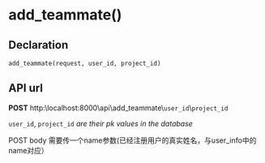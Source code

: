 # add_teammate()
## Declaration
`add_teammate(request, user_id, project_id)`

## API url
**POST** http:\\localhost:8000\api\add_teammate\\`user_id`\\`project_id`

`user_id`, `project_id` *are their pk values in the database*

POST body 需要传一个name参数(已经注册用户的真实姓名，与user_info中的name对应）